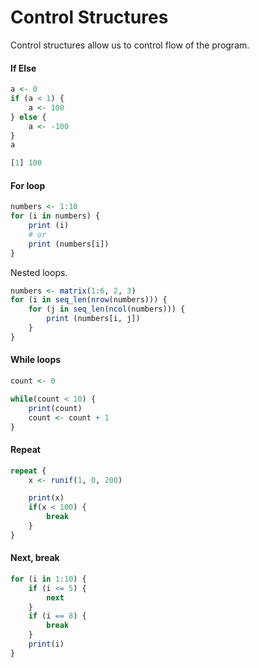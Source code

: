 # Control Structures

Control structures allow us to control flow of the program.

#### If Else

``` R
a <- 0
if (a < 1) {
    a <- 100
} else {
    a <- -100
}
a

[1] 100
```

#### For loop

``` R
numbers <- 1:10
for (i in numbers) {
    print (i)
    # or
    print (numbers[i])
}
```

Nested loops.

``` R
numbers <- matrix(1:6, 2, 3)
for (i in seq_len(nrow(numbers))) {
    for (j in seq_len(ncol(numbers))) {
        print (numbers[i, j])
    }
}
```

#### While loops

``` R
count <- 0

while(count < 10) {
    print(count)
    count <- count + 1
}
```

#### Repeat

``` R
repeat {
    x <- runif(1, 0, 200)

    print(x)
    if(x < 100) {
        break
    }
}
```

#### Next, break

``` R
for (i in 1:10) {
    if (i <= 5) {
        next
    }
    if (i == 8) {
        break
    }
    print(i)
}
```

